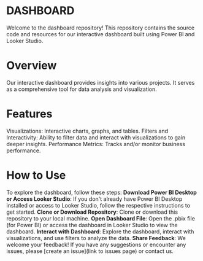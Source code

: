 # DASHBOARD
Welcome to the dashboard repository! This repository contains the source code and resources for our interactive dashboard built using Power BI and Looker Studio.

# Overview
Our interactive dashboard provides insights into various projects. It serves as a comprehensive tool for data analysis and visualization. 

# Features
Visualizations: Interactive charts, graphs, and tables.
Filters and Interactivity: Ability to filter data and interact with visualizations to gain deeper insights.
Performance Metrics: Tracks and/or monitor business performance.

# How to Use
To explore the dashboard, follow these steps:
**Download Power BI Desktop or Access Looker Studio**: If you don't already have Power BI Desktop installed or access to Looker Studio, follow the respective instructions to get started.
**Clone or Download Repository**: Clone or download this repository to your local machine.
**Open Dashboard File**: Open the .pbix file (for Power BI) or access the dashboard in Looker Studio to view the dashboard.
**Interact with Dashboard**: Explore the dashboard, interact with visualizations, and use filters to analyze the data.
**Share Feedback**: We welcome your feedback! If you have any suggestions or encounter any issues, please [create an issue](link to issues page) or contact us.
